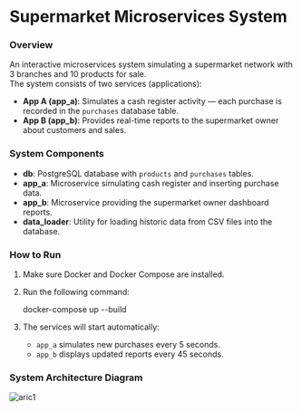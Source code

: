 # Supermarket Microservices System

### Overview  
An interactive microservices system simulating a supermarket network with 3 branches and 10 products for sale.  
The system consists of two services (applications):

- **App A (app_a)**: Simulates a cash register activity — each purchase is recorded in the `purchases` database table.  
- **App B (app_b)**: Provides real-time reports to the supermarket owner about customers and sales.

### System Components  
- **db**: PostgreSQL database with `products` and `purchases` tables.  
- **app_a**: Microservice simulating cash register and inserting purchase data.  
- **app_b**: Microservice providing the supermarket owner dashboard reports.  
- **data_loader**: Utility for loading historic data from CSV files into the database.


### How to Run

1. Make sure Docker and Docker Compose are installed.  
2. Run the following command: 

   docker-compose up --build

3. The services will start automatically:

   * `app_a` simulates new purchases every 5 seconds.
   * `app_b` displays updated reports every 45 seconds.


### System Architecture Diagram

![aric1](https://github.com/user-attachments/assets/ce493533-48a8-4d69-a550-801ee951fd55)





